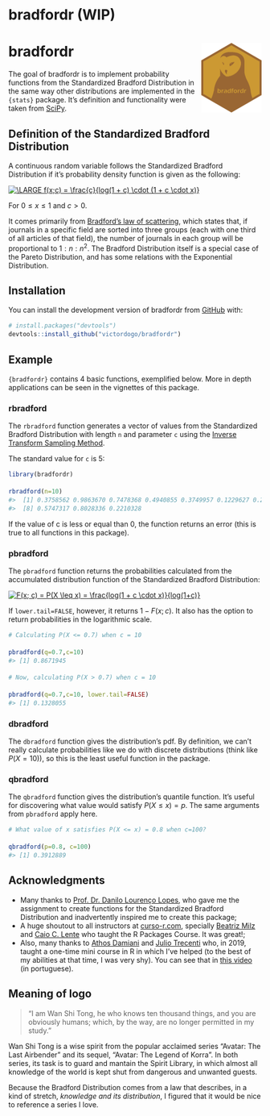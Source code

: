 
<!-- README.md is generated from README.Rmd. Please edit that file -->

# bradfordr (WIP)

<!-- badges: start -->

# bradfordr <img src='man/figures/logo.png' align="right" height="138" />

<!-- badges: end -->

The goal of bradfordr is to implement probability functions from the
Standardized Bradford Distribution in the same way other distributions
are implemented in the `{stats}` package. It’s definition and
functionality were taken from
[SciPy](https://docs.scipy.org/doc/scipy/reference/generated/scipy.stats.bradford.html).

## Definition of the Standardized Bradford Distribution

A continuous random variable follows the Standardized Bradford
Distribution if it’s probability density function is given as the
following:

<a href="https://www.codecogs.com/eqnedit.php?latex=\bg_white&space;\fn_cm&space;\LARGE&space;f(x;c)&space;=&space;\frac{c}{log(1&space;&plus;&space;c)&space;\cdot&space;(1&space;&plus;&space;c&space;\cdot&space;x)}" target="_blank"><img src="https://latex.codecogs.com/gif.latex?\bg_white&space;\fn_cm&space;\LARGE&space;f(x;c)&space;=&space;\frac{c}{log(1&space;&plus;&space;c)&space;\cdot&space;(1&space;&plus;&space;c&space;\cdot&space;x)}" title="\LARGE f(x;c) = \frac{c}{log(1 + c) \cdot (1 + c \cdot x)}" /></a>

For 0 ≤ *x* ≤ 1 and *c* &gt; 0.

It comes primarily from [Bradford’s law of
scattering](https://docs.scipy.org/doc/scipy/reference/generated/scipy.stats.bradford.html),
which states that, if journals in a specific field are sorted into three
groups (each with one third of all articles of that field), the number
of journals in each group will be proportional to
1 : *n* : *n*<sup>2</sup>. The Bradford Distribution itself is a special
case of the Pareto Distribution, and has some relations with the
Exponential Distribution.

## Installation

You can install the development version of bradfordr from
[GitHub](github.com) with:

``` r
# install.packages("devtools")
devtools::install_github("victordogo/bradfordr")
```

## Example

`{bradfordr}` contains 4 basic functions, exemplified below. More in
depth applications can be seen in the vignettes of this package.

### rbradford

The `rbradford` function generates a vector of values from the
Standardized Bradford Distribution with length `n` and parameter `c`
using the [Inverse Transform Sampling
Method](https://en.wikipedia.org/wiki/Inverse_transform_sampling).

The standard value for `c` is 5:

``` r
library(bradfordr)

rbradford(n=10)
#>  [1] 0.3758562 0.9863670 0.7478368 0.4940855 0.3749957 0.1229627 0.2154223
#>  [8] 0.5747317 0.8028336 0.2210328
```

If the value of c is less or equal than 0, the function returns an error
(this is true to all functions in this package).

### pbradford

The `pbradford` function returns the probabilities calculated from the
accumulated distribution function of the Standardized Bradford
Distribution:

<a href="https://www.codecogs.com/eqnedit.php?latex=\bg_white&space;F(x;&space;c)&space;=&space;P(X&space;\leq&space;x)&space;=&space;\frac{log(1&space;&plus;&space;c&space;\cdot&space;x)}{log(1&plus;c)}" target="_blank"><img src="https://latex.codecogs.com/gif.latex?\bg_white&space;F(x;&space;c)&space;=&space;P(X&space;\leq&space;x)&space;=&space;\frac{log(1&space;&plus;&space;c&space;\cdot&space;x)}{log(1&plus;c)}" title="F(x; c) = P(X \leq x) = \frac{log(1 + c \cdot x)}{log(1+c)}" /></a>

If `lower.tail=FALSE`, however, it returns 1 − *F*(*x*; *c*). It also
has the option to return probabilities in the logarithmic scale.

``` r
# Calculating P(X <= 0.7) when c = 10

pbradford(q=0.7,c=10)
#> [1] 0.8671945

# Now, calculating P(X > 0.7) when c = 10

pbradford(q=0.7,c=10, lower.tail=FALSE)
#> [1] 0.1328055
```

### dbradford

The `dbradford` function gives the distribution’s pdf. By definition, we
can’t really calculate probabilities like we do with discrete
distributions (think like *P*(*X* = 10)), so this is the least useful
function in the package.

### qbradford

The `qbradford` function gives the distribution’s quantile function.
It’s useful for discovering what value would satisfy
*P*(*X* ≤ *x*) = *p*. The same arguments from `pbradford` apply here.

``` r
# What value of x satisfies P(X <= x) = 0.8 when c=100?

qbradford(p=0.8, c=100)
#> [1] 0.3912889
```

## Acknowledgments

-   Many thanks to [Prof. Dr. Danilo Lourenço
    Lopes](http://lattes.cnpq.br/8061034473607951), who gave me the
    assignment to create functions for the Standardized Bradford
    Distribution and inadvertently inspired me to create this package;
-   A huge shoutout to all instructors at [curso-r.com](curso-r.com),
    specially [Beatriz Milz](https://github.com/beatrizmilz) and
    [Caio C. Lente](https://github.com/beatrizmilz) who taught the R
    Packages Course. It was great!;
-   Also, many thanks to [Athos Damiani](https://github.com/athospd) and
    [Julio Trecenti](https://github.com/jtrecenti) who, in 2019, taught
    a one-time mini course in R in which I’ve helped (to the best of my
    abilities at that time, I was very shy). You can see that in [this
    video](https://www.youtube.com/watch?v=Bv_6YeVihZc&t=8068s) (in
    portuguese).

## Meaning of logo

> “I am Wan Shi Tong, he who knows ten thousand things, and you are
> obviously humans; which, by the way, are no longer permitted in my
> study.”

Wan Shi Tong is a wise spirit from the popular acclaimed series “Avatar:
The Last Airbender” and its sequel, “Avatar: The Legend of Korra”. In
both series, its task is to guard and mantain the Spirit Library, in
which almost all knowledge of the world is kept shut from dangerous and
unwanted guests.

Because the Bradford Distribution comes from a law that describes, in a
kind of stretch, *knowledge and its distribution*, I figured that it
would be nice to reference a series I love.
